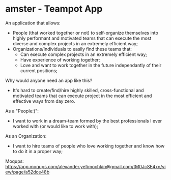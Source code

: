 # amster - Teampot App

An application that allows:
- People (that worked together or not) to self-organize themselves into highly performant and motivated teams that can execute the most diverse and complex projects in an extremely efficient way;
- Organizations/Individuals to easily find these teams that:
  - Can execute complex projects in an extremely efficient way;
  - Have experience of working together;
  - Love and want to work together in the future independantly of their current positions;
  
Why would anyone need an app like this?
- It's hard to create/find/hire highly skilled, cross-functional and motivated teams that can execute project in the most efficient and effective ways from day zero.

As a "People:)": 
 - I want to work in a dream-team formed by the best professionals I ever worked with (or would like to work with);

As an Organization:
 - I want to hire teams of people who love working together and know how to do it in a proper way;

 Moqups:
 https://app.moqups.com/alexander.yefimochkin@gmail.com/tM0JcSE4xn/view/page/a52dce48b
